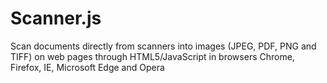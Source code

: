 # Scanner.js
Scan documents directly from scanners into images (JPEG, PDF, PNG and TIFF) on web pages through HTML5/JavaScript in browsers Chrome, Firefox, IE, Microsoft Edge and Opera
